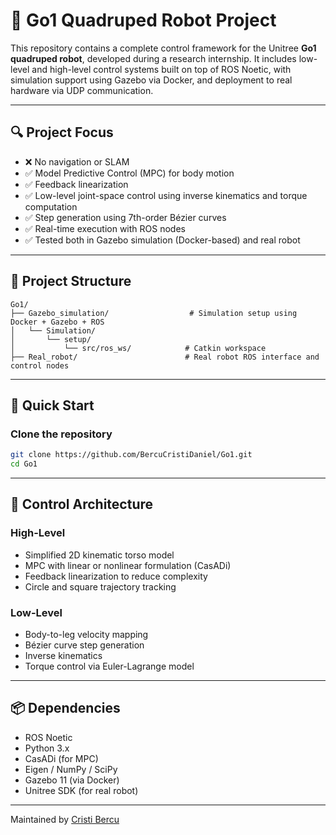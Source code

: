 # 🐾 Go1 Quadruped Robot Project

This repository contains a complete control framework for the Unitree **Go1 quadruped robot**, developed during a research internship. It includes low-level and high-level control systems built on top of ROS Noetic, with simulation support using Gazebo via Docker, and deployment to real hardware via UDP communication.

---

## 🔍 Project Focus

- ❌ No navigation or SLAM
- ✅ Model Predictive Control (MPC) for body motion
- ✅ Feedback linearization
- ✅ Low-level joint-space control using inverse kinematics and torque computation
- ✅ Step generation using 7th-order Bézier curves
- ✅ Real-time execution with ROS nodes
- ✅ Tested both in Gazebo simulation (Docker-based) and real robot

---

## 🧱 Project Structure

```
Go1/
├── Gazebo_simulation/                  # Simulation setup using Docker + Gazebo + ROS
│   └── Simulation/
│       └── setup/
│           └── src/ros_ws/            # Catkin workspace
├── Real_robot/                        # Real robot ROS interface and control nodes
```

---

## 🚀 Quick Start

### Clone the repository

```bash
git clone https://github.com/BercuCristiDaniel/Go1.git
cd Go1
```


---

## 🧠 Control Architecture

### High-Level

- Simplified 2D kinematic torso model
- MPC with linear or nonlinear formulation (CasADi)
- Feedback linearization to reduce complexity
- Circle and square trajectory tracking

### Low-Level

- Body-to-leg velocity mapping
- Bézier curve step generation
- Inverse kinematics
- Torque control via Euler-Lagrange model

---

## 📦 Dependencies

- ROS Noetic
- Python 3.x
- CasADi (for MPC)
- Eigen / NumPy / SciPy
- Gazebo 11 (via Docker)
- Unitree SDK (for real robot)


---

Maintained by [Cristi Bercu](https://github.com/BercuCristiDaniel)
